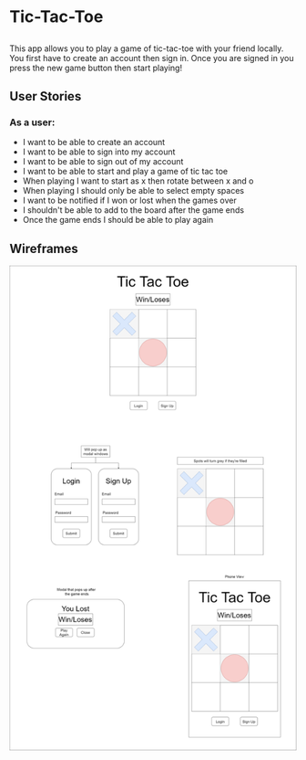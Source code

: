 # Tic-Tac-Toe
##
This app allows you to play a game of tic-tac-toe with your friend locally.
You first have to create an account then sign in. Once you are signed in you press the new game button then start playing!

## User Stories
### As a user:
- I want to be able to create an account
- I want to be able to sign into my account
- I want to be able to sign out of my account
- I want to be able to start and play a game of tic tac toe
- When playing I want to start as x then rotate between x and o
- When playing I should only be able to select empty spaces
- I want to be notified if I won or lost when the games over
- I shouldn't be able to add to the board after the game ends
- Once the game ends I should be able to play again

## Wireframes

![WireFrame](Tictactoe-Wireframe.png)
